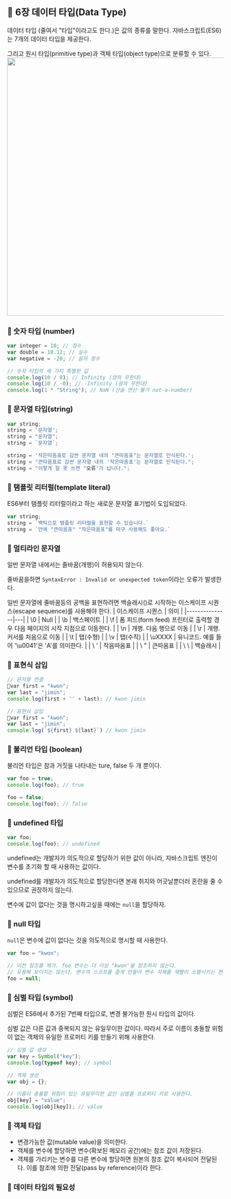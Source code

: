 
## 🎀 6장 데이터 타입(Data Type)

데이터 타입 (줄여서 "타입"이라고도 한다.)은 값의 종류를 말한다. 자바스크립트(ES6)는 7개의 데이터 타입을 제공한다.

그리고 원시 타입(primitive type)과 객체 타입(object type)으로 분류할 수 있다.
<img src="https://github.com/mingzzi96/js-deep-dive-study/assets/134386378/2c2bd577-e7ef-46ce-936e-97a608841b79" width="600px" />

### 📌 숫자 타입 (number)
```js
var integer = 10; // 정수
var double = 10.12; // 실수
var negative = -20; // 음의 정수

// 숫자 타입의 세 가지 특별한 값
console.log(10 / 0); // Infinity (양의 무한대)
console.log(10 / -0); // -Infinity (음의 무한대)
console.log(1 * "String"); // NaN (산술 연산 불가 not-a-number)
```

### 📌 문자열 타입(string)
```js
var string;
string = '문자열';
string = "문자열";
string = `문자열`;

string = '작은따옴표로 감싼 문자열 내의 "큰따옴표"는 문자열로 인식된다.';
string = "큰따옴표로 감싼 문자열 내의 '작은따옴표'는 문자열로 인식된다.";
string = "이렇게 잘 못 쓰면 "오류'가 납니다.";
```
### 📌 탬플릿 리터럴(template literal)
ES6부터 탬플릿 리터럴이라고 하는 새로운 문자열 표기법이 도입되었다.

```js
var string;
string = `백틱으로 탬플릿 리터럴을 표현할 수 있습니다.`
string = `안에 "큰따옴표" "작은따옴표"를 마구 사용해도 좋아요.`
```

### 📌 멀티라인 문자열
일반 문자열 내에서는 줄바꿈(개행)이 허용되지 않는다.

줄바꿈을하면 `SyntaxError : Invalid or unexpected token`이라는 오류가 발생한다.

일반 문자열에 줄바꿈등의 공백을 표현하려면 백슬래시(\)로 시작하는 이스케이프 시퀀스(escape sequence)를 사용해야 한다.
| 이스케이프 시퀀스  |  의미 |
|---------------|---|
| \0  | Null  |
| \b  | 백스페이트 |
| \f | 폼 피드(form feed) 프린터로 출력할 경우 다음 페이지의 시작 지점으로 이동한다.  |
| \n  | 개행. 다음 행으로 이동  |
| \r  | 개행. 커서를 처음으로 이동  |
| \t  | 탭(수형)  |
| \v  | 탭(수직)  |
| \uXXXX  | 유니코드. 예를 들어 '\u0041'은 'A'를 의미한다.  |
| \ '  | 작음따옴표  |
| \ "  | 큰따옴표  |
| \ \  | 백슬래시  |

### 📌 표현식 삽입
```js
// 문자열 연결
var first = "kwon";
var last = "jimin";
console.log(first + '' + last); // kwon jimin

// 표현식 삽입
var first = "kwon";
var last = "jimin";
console.log(`${first} ${last}`) // kwon jimin
```

### 📌 불리언 타입 (boolean)
불리언 타입은 참과 거짓을 나타내는 ture, false 두 개 뿐이다.
```js
var foo = true;
console.log(foo); // true

foo = false;
console.log(foo); // false
```
### 📌 undefined 타입
```js
var foo;
console.log(foo); // undefined
```
undefined는 개발자가 의도적으로 할당하기 위한 값이 아니라, 자바스크립트 엔진이 변수를 초기화 할 때 사용하는 값이다.

undefined를 개발자가 의도적으로 할당한다면 본래 취지와 어긋날뿐더러 혼란을 줄 수 있으므로 권장하지 않는다.

변수에 값이 없다는 것을 명시하고싶을 때에는 `null`을 할당하자.

### 📌 null 타입
`null`은 변수에 값이 없다는 것을 의도적으로 명시할 때 사용한다.
```js
var foo = "kwon";

// 이전 참조를 제거. foo 변수는 더 이상 "kwon"을 참조하지 않는다.
// 유용해 보이지는 않는다. 변수의 스코프를 좁게 만들어 변수 자체를 재빨리 소멸시키는 편이 낫다.
foo = null;
```
### 📌 심벌 타입 (symbol)
심벌은 ES6에서 추가된 7번째 타입으로, 변경 불가능한 원시 타입의 값이다.

심벌 값은 다른 값과 중복되지 않는 유일무이한 값이다. 따라서 주로 이름이 충돌할 위험이 없는 객체의 유일한 프로퍼티 키를 만들기 위해 사용한다.
```js
// 심벌 값 생성
var key = Symbol("key");
console.log(typeof key); // symbol

// 객체 생성
var obj = {};

// 이름이 충돌할 위험이 있는 유일무이한 값인 심벌을 프로퍼티 키로 사용한다.
obj[key] = "value";
console.log(obj[key]); // value
```

### 📌 객체 타입
- 변경가능한 값(mutable value)을 의미한다.
- 객체를 변수에 할당하면 변수(확보된 메모리 공간)에는 참조 값이 저장된다.
- 객체를 가리키는 변수를 다른 변수에 할당하면 원본의 참조 값이 복사되어 전달된다. 이를 참조에 의한 전달(pass by reference)이라 한다.

### 📌 데이터 타입의 필요성
